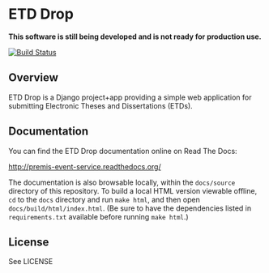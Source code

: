 # ETD Drop

**This software is still being developed and is not ready for production use.**

[![Build Status](https://travis-ci.org/MetaArchive/etd-drop.svg?branch=master)](https://travis-ci.org/MetaArchive/etd-drop)

## Overview

ETD Drop is a Django project+app providing a simple web application for
submitting Electronic Theses and Dissertations (ETDs).

## Documentation

You can find the ETD Drop documentation online on Read The Docs:

http://premis-event-service.readthedocs.org/

The documentation is also browsable locally, within the `docs/source` 
directory of this repository. To build a local HTML version viewable offline, 
`cd` to the `docs` directory and run `make html`, and then open 
`docs/build/html/index.html`. (Be sure to have the dependencies listed in 
`requirements.txt` available before running `make html`.)

## License

See LICENSE
